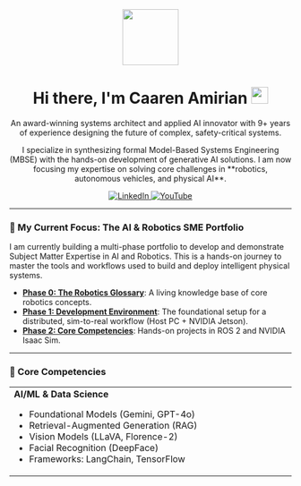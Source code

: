 <div id="header" align="center">
  <img src="https://media.giphy.com/media/M9gbBd9nbDrOTu1Mqx/giphy.gif" width="100"/>
  <h1>
    Hi there, I'm Caaren Amirian
    <img src="https://media.giphy.com/media/hvRJCLFzcasrR4ia7z/giphy.gif" width="30px"/>
  </h1>
  <p>
    An award-winning systems architect and applied AI innovator with 9+ years of experience designing the future of complex, safety-critical systems. 
  </p>
  <p>
    I specialize in synthesizing formal Model-Based Systems Engineering (MBSE) with the hands-on development of generative AI solutions. I am now focusing my expertise on solving core challenges in **robotics, autonomous vehicles, and physical AI**.
  </p>
  <div>
    <a href="https://www.linkedin.com/in/caaren-amirian/" target="_blank">
      <img src="https://img.shields.io/badge/LinkedIn-0077B5?style=for-the-badge&logo=linkedin&logoColor=white" alt="LinkedIn"/>
    </a>
    <a href="https://www.youtube.com/@CaarenAmirian" target="_blank">
      <img src="https://img.shields.io/badge/YouTube-FF0000?style=for-the-badge&logo=youtube&logoColor=white" alt="YouTube"/>
    </a>
  </div>
</div>

---

### 🌱 My Current Focus: The AI & Robotics SME Portfolio

I am currently building a multi-phase portfolio to develop and demonstrate Subject Matter Expertise in AI and Robotics. This is a hands-on journey to master the tools and workflows used to build and deploy intelligent physical systems.

* **[Phase 0: The Robotics Glossary](https://github.com/camirian/phase-0-robotics-glossary)**: A living knowledge base of core robotics concepts.
* **[Phase 1: Development Environment](https://github.com/camirian/phase-1-ai-robotics-dev-environment)**: The foundational setup for a distributed, sim-to-real workflow (Host PC + NVIDIA Jetson).
* **[Phase 2: Core Competencies](https://github.com/camirian/phase-2-ros2-isaac-sim-foundations)**: Hands-on projects in ROS 2 and NVIDIA Isaac Sim.

---

### 🔧 Core Competencies

<table>
  <tr>
    <td valign="top" width="33.3%">
      <strong>AI/ML & Data Science</strong>
      <ul>
        <li>Foundational Models (Gemini, GPT-4o)</li>
        <li>Retrieval-Augmented Generation (RAG)</li>
        <li>Vision Models (LLaVA, Florence-2)</li>
        <li>Facial Recognition (DeepFace)</li>
        <li>Frameworks: LangChain, TensorFlow</li>
      </ul>
    </td>
    <td valign="

